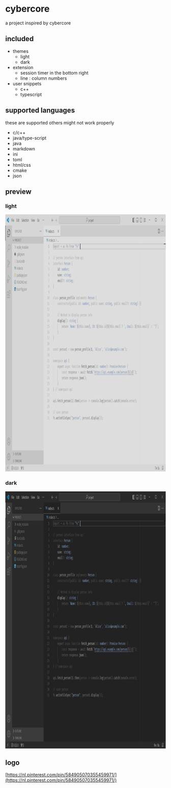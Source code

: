 # cybercore
a project inspired by cybercore

## included
- themes
    - light
    - dark
- extension
    - session timer in the bottom right
    - line : column numbers
- user snippets
    - c++
    - typescript

## supported languages
these are supported others might not work properly
* c/c++
* java/type-script
* java
* markdown
* ini
* toml
* html/css
* cmake
* json

## preview
### light
<img src=https://raw.githubusercontent.com/cactoes/cybercore/master/images/light_mode_preview.png width=1148 height=809>

### dark
<img src=https://raw.githubusercontent.com/cactoes/cybercore/master/images/dark_mode_preview.png width=1148 height=809>

## logo
[https://nl.pinterest.com/pin/584905070355459971/](https://nl.pinterest.com/pin/584905070355459971/)